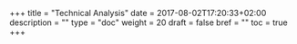 +++
title = "Technical Analysis"
date = 2017-08-02T17:20:33+02:00
description = ""
type = "doc"
weight = 20
draft = false
bref = ""
toc = true
+++

